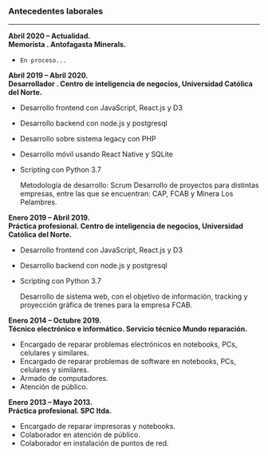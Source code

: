 ### Antecedentes laborales

---

**Abril 2020 – Actualidad.**<br/>
**Memorista . Antofagasta Minerals.**

- `En proceso...`

**Abril 2019 – Abril 2020.**<br/>
**Desarrollador . Centro de inteligencia de negocios, Universidad Católica del Norte.**

- Desarrollo frontend con JavaScript, React.js y D3
- Desarrollo backend con node.js y postgresql
- Desarrollo sobre sistema legacy con PHP
- Desarrollo móvil usando React Native y SQLite
- Scripting con Python 3.7


	Metodología de desarrollo: Scrum
	Desarrollo de proyectos para distintas empresas, entre las que se encuentran: CAP, FCAB y Minera Los Pelambres.

**Enero 2019 – Abril 2019.**<br/>
**Práctica profesional. Centro de inteligencia de negocios, Universidad Católica del Norte.**

- Desarrollo frontend con JavaScript, React.js y D3
- Desarrollo backend con node.js y postgresql
- Scripting con Python 3.7


	Desarrollo de sistema web, con el objetivo de información, tracking y proyección gráfica de trenes para la empresa FCAB.

**Enero 2014 – Octubre 2019.**<br/>
**Técnico electrónico e informático. Servicio técnico Mundo reparación.**

- Encargado de reparar problemas electrónicos en notebooks, PCs, celulares y similares.
- Encargado de reparar problemas de software en notebooks, PCs, celulares y similares.
- Armado de computadores.
- Atención de público.

**Enero 2013 – Mayo 2013.**<br/>
**Práctica profesional. SPC ltda.**

- Encargado de reparar impresoras y notebooks.
- Colaborador en atención de público.
- Colaborador en instalación de puntos de red.
